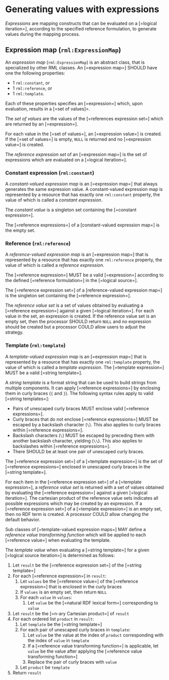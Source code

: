 # Generating values with expressions

<dfn>Expressions</dfn> are mapping constructs that can be evaluated on a [=logical iteration=], according to the specified reference formulation, to generate values during the mapping process.

## Expression map (`rml:ExpressionMap`)

An <dfn>expression map</dfn> (`rml:ExpressionMap`) is an abstract class, that is specialized by other RML classes. An [=expression map=] SHOULD have one the following properties:
* 1 `rml:constant`, or
* 1 `rml:reference`, or
* 1 `rml:template`.

Each of these properties specifies an [=expression=] which, upon evaluation, results in a [=set of values]=.

The <dfn>set of values</dfn> are the values of the [=references expression set=] which are returned by an [=expression=].

For each value in the [=set of values=], an [=expression value=] is created. If the [=set of values=] is empty, `NULL` is returned and no [=expression value=] is created.

The <dfn>reference expression set</dfn> of an [=expression map=] is the set of expressions which are evaluated on a [=logical iteration=].

### Constant expression (`rml:constant`)

A <dfn>constant-valued expression map</dfn> is an [=expression map=] that always generates the same expression value. A constant-valued expression map is represented by a resource that has exactly one `rml:constant` property, the value of which is called a <dfn>constant expression</dfn>.

The <dfn>constant value</dfn> is a singleton set containing the [=constant expression=].

The [=reference expressions=] of a [constant-valued expression map=] is the empty set.

### Reference (`rml:reference`)
A <dfn>reference-valued expression map</dfn> is an [=expression map=] that is represented by a resource that has exactly one `rml:reference` property, the value of which is called a <dfn>reference expression</dfn>.

The [=reference expression=] MUST be a valid [=expression=] according to the defined [=reference formulation=] in the [=logical source=].

The [=reference expression set=] of a [reference-valued expression map=] is the singleton set containing the [=reference expression=].

The <dfn>reference value set</dfn> is a set of values obtained by evaluating a [=reference expression=] against a given [=logical iteration=]. For each value in the set, an expression is created. 
If the reference value set is an empty set, then the processor SHOULD return `NULL` and no expression should be created but a processor COULD allow users to adjust the strategy.

### Template (`rml:template`)
A <dfn>template-valued expression map</dfn> is an [=expression map=] that is represented by a resource that has exactly one `rml:template` property, the value of which is called a <dfn>template expression</dfn>. The [=template expression=] MUST be a valid [=string template=].

A <dfn>string template</dfn> is a format string that can be used to build strings from multiple components. It can apply [=reference expressions=] by enclosing them in curly braces (`{` and `}`). The following syntax rules apply to valid [=string templates=]:

* Pairs of unescaped curly braces MUST enclose valid [=reference expressions=].
* Curly braces that do not enclose [=reference expressions=] MUST be escaped by a backslash character (`\`). This also applies to curly braces within [=reference expressions=].
* Backslash characters (`\`) MUST be escaped by preceding them with another backslash character, yielding (`\\`). This also applies to backslashes within [=reference expressions=].
* There SHOULD be at least one pair of unescaped curly braces.

The [=reference expression set=] of a [=template expression=] is the set of [=reference expressions=] enclosed in unescaped curly braces in the [=string template=].

For each item in the [=reference expression set=] of a [=template expression=], a <dfn>reference value set</dfn> is returned with a set of values obtained by evaluating the [=reference expression=] against a given [=logical iteration=]. 
The cartesian product of the reference value sets indicates all possible expressions which may be created by an expression.
If a [=reference expression set=] of a [=template expression=] is an empty set, then no RDF term is created. A processor COULD allow changing the default behavior.

Sub classes of [=template-valued expression maps=] MAY define a <dfn>reference value transforming function</dfn> which will be applied to each [=reference value=] when evaluating the template.

The <dfn>template value</dfn> when evaluating a [=string template=] for a given [=logical source iteration=] is determined as follows:
1. Let `result` be the [=reference expression set=] of the [=string template=]
2. For each [=reference expression=] in `result`:
    1. Let `values` be the [=reference value=] of the [=reference expression=] that is enclosed in the curly braces
    2. If `values` is an empty set, then return `NULL`
    3. For each `value` in `values`:
        1. Let `value` be the [=natural RDF lexical form=] corresponding to `value`
3. Let `result` be the [=n-ary Cartesian product=] of `result`
4. For each ordered list `product` in `result`:
    1. Let `template` be the [=string template=]
    2. For each pair of unescaped curly braces in `template`:
        1. Let `value` be the value at the index of `product` corresponding with the index of `value` in `template`
        2. If a [=reference value transforming function=] is applicable, let `value` be the value after applying the [=reference value transforming function=]
        3. Replace the pair of curly braces with `value`
    3. Let `product` be `template`
5. Return `result`

